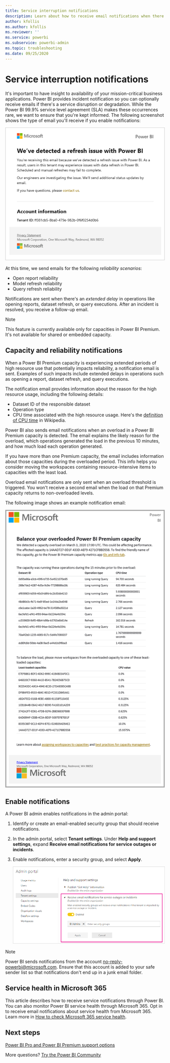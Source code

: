 ```yaml
---
title: Service interruption notifications
description: Learn about how to receive email notifications when there is a Power BI service disruption or outage.
author: kfollis
ms.author: kfollis
ms.reviewer: ''
ms.service: powerbi
ms.subservice: powerbi-admin
ms.topic: troubleshooting
ms.date: 09/25/2020
---
```


# Service interruption notifications

It's important to have insight to availability of your mission-critical business applications. Power BI provides incident notification so you can optionally receive emails if there's a service disruption or degradation. While the Power BI 99.9% service level agreement (SLA) makes these occurrences rare, we want to ensure that you're kept informed. The following screenshot shows the type of email you'll receive if you enable notifications:

![Refresh notification email](media/service-interruption-notifications/refresh-notification-email.png)

At this time, we send emails for the following _reliability scenarios_:

- Open report reliability
- Model refresh reliability
- Query refresh reliability

Notifications are sent when there's an _extended delay_ in operations like opening reports, dataset refresh, or query executions. After an incident is resolved, you receive a follow-up email.

> [!NOTE]
> This feature is currently available only for capacities in Power BI Premium. It's not available for shared or embedded capacity.

## Capacity and reliability notifications

When a Power BI Premium capacity is experiencing extended periods of high resource use that potentially impacts reliability, a notification email is sent. Examples of such impacts include extended delays in operations such as opening a report, dataset refresh, and query executions. 

The notification email provides information about the reason for the high resource usage, including the following details:

* Dataset ID of the responsible dataset
* Operation type
* CPU time associated with the high resource usage. Here's the [definition of CPU time](https://wikipedia.org/wiki/CPU_time) in Wikipedia.

Power BI also sends email notifications when an overload in a Power BI Premium capacity is detected. The email explains the likely reason for the overload, which operations generated the load in the previous 10 minutes, and how much load each operation generated.

If you have more than one Premium capacity, the email includes information about those capacities during the overloaded period. This info helps you consider moving the workspaces containing resource-intensive items to capacities with the least load.

Overload email notifications are only sent when an overload threshold is triggered. You won't receive a second email when the load on that Premium capacity returns to non-overloaded levels.

The following image shows an example notification email:

![overloaded capacity notification email](media/service-interruption-notifications/refresh-notification-email-2.png)


## Enable notifications

A Power BI admin enables notifications in the admin portal:

1. Identify or create an email-enabled security group that should receive notifications.

1. In the admin portal, select **Tenant settings**. Under **Help and support settings**, expand **Receive email notifications for service outages or incidents**.

1. Enable notifications, enter a security group, and select **Apply**.

    ![Enable service notifications](media/service-interruption-notifications/enable-notifications.png)

> [!NOTE]
> Power BI sends notifications from the account no-reply-powerbi@microsoft.com. Ensure that this account is added to your safe sender list so that notifications don't end up in a junk email folder.

## Service health in Microsoft 365

This article describes how to receive service notifications through Power BI. You can also monitor Power BI service health through Microsoft 365. Opt in to receive email notifications about service health from Microsoft 365. Learn more in [How to check Microsoft 365 service health](/microsoft-365/enterprise/view-service-health).

## Next steps

[Power BI Pro and Power BI Premium support options](service-support-options.md)

More questions? [Try the Power BI Community](https://community.powerbi.com/)